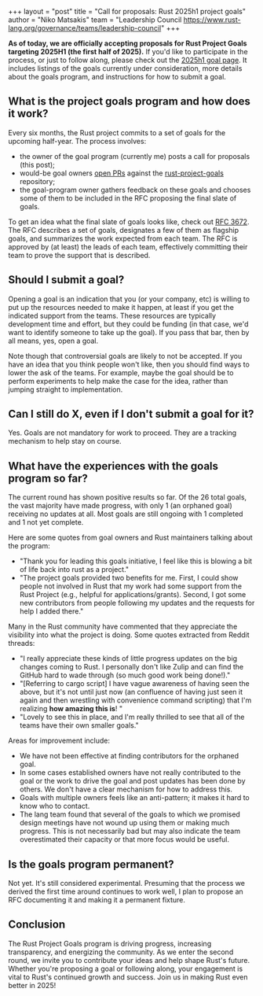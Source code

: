 +++
layout = "post"
title = "Call for proposals: Rust 2025h1 project goals"
author = "Niko Matsakis"
team = "Leadership Council <https://www.rust-lang.org/governance/teams/leadership-council>"
+++

**As of today, we are officially accepting proposals for Rust Project Goals targeting 2025H1 (the first half of 2025).** If you'd like to participate in the process, or just to follow along, please check out the [2025h1 goal page][2025h1]. It includes listings of the goals currently under consideration, more details about the goals program, and instructions for how to submit a goal.

[2025h1]: https://rust-lang.github.io/rust-project-goals/2025h1/index.html

## What is the project goals program and how does it work?

Every six months, the Rust project commits to a set of goals for the upcoming half-year. The process involves:

* the owner of the goal program (currently me) posts a call for proposals (this post);
* would-be goal owners [open PRs][] against the [rust-project-goals] repository;
* the goal-program owner gathers feedback on these goals and chooses some of them to be included in the RFC proposing the final slate of goals.

To get an idea what the final slate of goals looks like, check out [RFC 3672][]. The RFC describes a set of goals, designates a few of them as flagship goals, and summarizes the work expected from each team. The RFC is approved by (at least) the leads of each team, effectively committing their team to prove the support that is described.

[rust-project-goals]: https://rust-lang.github.io/rust-project-goals/
[open PRs]: https://rust-lang.github.io/rust-project-goals/how_to/propose_a_goal.html
[May of 2024]: https://blog.rust-lang.org/inside-rust/2024/05/07/announcing-project-goals.html
[RFC 3614]: https://github.com/rust-lang/rfcs/pull/3614
[RFC 3672]: https://github.com/rust-lang/rfcs/pull/3672#issuecomment-2254599176
[PAIA]: https://blog.rust-lang.org/2024/08/12/Project-goals.html

## Should I submit a goal?

Opening a goal is an indication that you (or your company, etc) is willing to put up the resources needed to make it happen, at least if you get the indicated support from the teams. These resources are typically development time and effort, but they could be funding (in that case, we'd want to identify someone to take up the goal). If you pass that bar, then by all means, yes, open a goal. 

Note though that controversial goals are likely to not be accepted. If you have an idea that you think people won't like, then you should find ways to lower the ask of the teams. For example, maybe the goal should be to perform experiments to help make the case for the idea, rather than jumping straight to implementation.

## Can I still do X, even if I don't submit a goal for it?

Yes. Goals are not mandatory for work to proceed. They are a tracking mechanism to help stay on course.

## What have the experiences with the goals program so far?

The current round has shown positive results so far. Of the 26 total goals, the vast majority have made progress, with only 1 (an orphaned goal) receiving no updates at all. Most goals are still ongoing with 1 completed and 1 not yet complete.

Here are some quotes from goal owners and Rust maintainers talking about the program:

* "Thank you for leading this goals initiative, I feel like this is blowing a bit of life back into rust as a project."
* "The project goals provided two benefits for me. First, I could show people not involved in Rust that my work had some support from the Rust Project (e.g., helpful for applications/grants). Second, I got some new contributors from people following my updates and the requests for help I added there."

Many in the Rust community have commented that they appreciate the visibility into what the project is doing. Some quotes extracted from Reddit threads:

* "I really appreciate these kinds of little progress updates on the big changes coming to Rust. I personally don't like Zulip and can find the GitHub hard to wade through (so much good work being done!)."
* "\[Referring to cargo script\] I have vague awareness of having seen the above, but it's not until just now (an confluence of having just seen it again and then wrestling with convenience command scripting) that I'm realizing **how amazing this is**! "
* "Lovely to see this in place, and I'm really thrilled to see that all of the teams have their own smaller goals."

Areas for improvement include:

* We have not been effective at finding contributors for the orphaned goal.
* In some cases established owners have not really contributed to the goal or the work to drive the goal and post updates has been done by others. We don't have a clear mechanism for how to address this.
* Goals with multiple owners feels like an anti-pattern; it makes it hard to know who to contact.
* The lang team found that several of the goals to which we promised design meetings have not wound up using them or making much progress. This is not necessarily bad but may also indicate the team overestimated their capacity or that more focus would be useful.

## Is the goals program permanent?

Not yet. It's still considered experimental. Presuming that the process we derived the first time around continues to work well, I plan to propose an RFC documenting it and making it a permanent fixture.

## Conclusion

The Rust Project Goals program is driving progress, increasing transparency, and energizing the community. As we enter the second round, we invite you to contribute your ideas and help shape Rust's future. Whether you're proposing a goal or following along, your engagement is vital to Rust's continued growth and success. Join us in making Rust even better in 2025!
